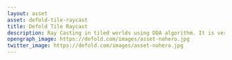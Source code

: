 ```yaml
---
layout: asset
asset: defold-tile-raycast
title: Defold Tile Raycast
description: Ray Casting in tiled worlds using DDA algorithm. It is very effective solution for tile based worlds like platformers or any top-down games.
opengraph_image: https://defold.com/images/asset-nohero.jpg
twitter_image: https://defold.com/images/asset-nohero.jpg
---
```

